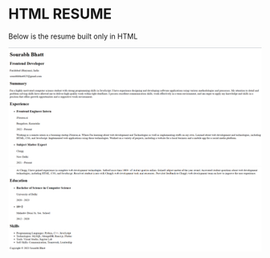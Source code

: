 # HTML RESUME

Below is the resume built only in HTML

![](./Assets/resume1.png)
![](./Assets/resume2.png)
